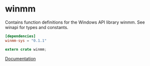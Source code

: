 # winmm #
Contains function definitions for the Windows API library winmm. See winapi for types and constants.

```toml
[dependencies]
winmm-sys = "0.1.1"
```

```rust
extern crate winmm;
```

[Documentation](https://retep998.github.io/doc/winmm/)
